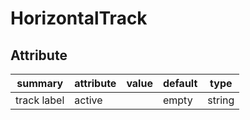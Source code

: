 # HorizontalTrack

## Attribute

| summary     | attribute | value | default | type   |
| ----------- | --------- | ----- | ------- | ------ |
| track label | active    |       | empty   | string |
